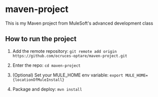 # maven-project

This is my Maven project from MuleSoft's advanced development class

## How to run the project

1. Add the remote repository: `git remote add origin https://github.com/ocruces-optare/maven-project.git`

1. Enter the repo: `cd maven-project`

1. (Optional) Set your MULE_HOME env variable: `export MULE_HOME={locationOfMuleInstall}`

1. Package and deploy: `mvn install`

